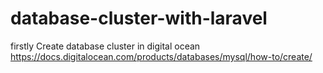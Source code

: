 # database-cluster-with-laravel

firstly   Create database cluster in digital ocean 
https://docs.digitalocean.com/products/databases/mysql/how-to/create/
